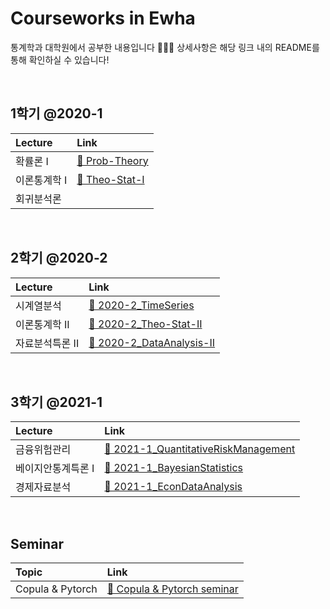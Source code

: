 # Courseworks in Ewha  
통계학과 대학원에서 공부한 내용입니다 👩🏻‍🎓 상세사항은 해당 링크 내의 README를 통해 확인하실 수 있습니다! 

<br> 

## 1학기 @2020-1
|Lecture|Link|
|:-|:-|
|확률론 I|[📂 Prob-Theory](https://github.com/Uzzeong2/What_I_learned/tree/main/Prob-Theory)|
|이론통계학 I|[📂 Theo-Stat-I](https://github.com/Uzzeong2/What_I_learned/tree/main/Theo-Stat-I)|
|회귀분석론|

<br> 

## 2학기 @2020-2
Lecture|Link|
|:-|:-|
|시계열분석|[📂 2020-2_TimeSeries](https://github.com/Uzzeong2/What_I_learned/tree/main/2020-2_TimeSeries)|
|이론통계학 II|[📂 2020-2_Theo-Stat-II](https://github.com/Uzzeong2/What_I_learned/tree/main/2020-2_Theo-Stat-II)|
|자료분석특론 II|[📂 2020-2_DataAnalysis-II](https://github.com/Uzzeong2/What_I_learned/tree/main/2020-2_DataAnalysis-II)|


<br> 

## 3학기 @2021-1
|Lecture|Link|
|:-|:-|
|금융위험관리|[📂 2021-1_QuantitativeRiskManagement](https://github.com/Uzzeong2/What_I_learned/tree/main/2021-1_FinancialRiskManagement)|
|베이지안통계특론 I|[📂 2021-1_BayesianStatistics](https://github.com/Uzzeong2/What_I_learned/tree/main/2021-1_BayesianStatistics)|
|경제자료분석|[📂 2021-1_EconDataAnalysis](https://github.com/Uzzeong2/What_I_learned/tree/main/2021-1_EconDataAnalysis)|

<br> 

## Seminar
|Topic|Link|
|:-|:-|
|Copula & Pytorch|[📂 Copula & Pytorch seminar](https://github.com/Uzzeong2/What_I_learned/tree/main/Copula%26Pytorch_seminar)|


<br> 


